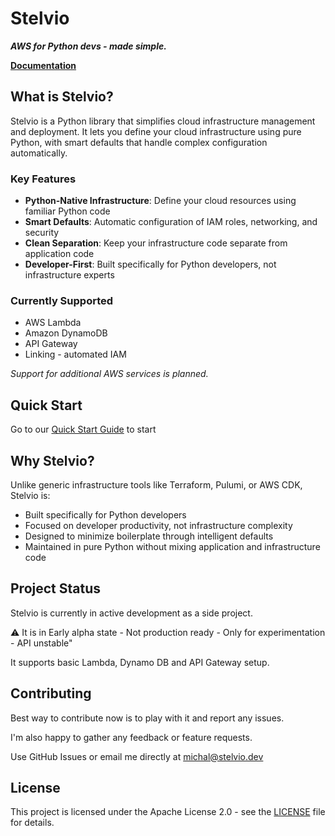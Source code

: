 # Stelvio

_**AWS for Python devs - made simple.**_

[**Documentation**](https://docs.stelvio.dev/getting-started/quickstart/)

## What is Stelvio?

Stelvio is a Python library that simplifies cloud infrastructure management and deployment. It lets you define your cloud infrastructure using pure Python, with smart defaults that handle complex configuration automatically.

### Key Features

- **Python-Native Infrastructure**: Define your cloud resources using familiar Python code
- **Smart Defaults**: Automatic configuration of IAM roles, networking, and security
- **Clean Separation**: Keep your infrastructure code separate from application code
- **Developer-First**: Built specifically for Python developers, not infrastructure experts

### Currently Supported

- AWS Lambda
- Amazon DynamoDB
- API Gateway
- Linking - automated IAM

*Support for additional AWS services is planned.*

## Quick Start

Go to our [Quick Start Guide](https://docs.stelvio.dev/getting-started/quickstart/) to start

## Why Stelvio?

Unlike generic infrastructure tools like Terraform, Pulumi, or AWS CDK, Stelvio is:

- Built specifically for Python developers
- Focused on developer productivity, not infrastructure complexity
- Designed to minimize boilerplate through intelligent defaults
- Maintained in pure Python without mixing application and infrastructure code

## Project Status

Stelvio is currently in active development as a side project. 

⚠️ It is in Early alpha state - Not production ready - Only for experimentation - API unstable"

It supports basic Lambda, Dynamo DB and API Gateway setup.

## Contributing

Best way to contribute now is to play with it and report any issues.

I'm also happy to gather any feedback or feature requests.

Use GitHub Issues or email me directly at michal@stelvio.dev

## License

This project is licensed under the Apache License 2.0 - see the [LICENSE](LICENSE) file for details.